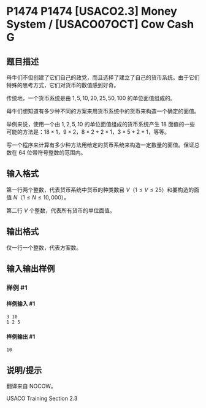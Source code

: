 # P1474 P1474 [USACO2.3] Money System / [USACO07OCT] Cow Cash G

## 题目描述

母牛们不但创建了它们自己的政党，而且选择了建立了自己的货币系统。由于它们特殊的思考方式，它们对货币的数值感到好奇。

传统地，一个货币系统是由 $1,5,10,20,25,50,100$ 的单位面值组成的。

母牛们想知道有多少种不同的方案来用货币系统中的货币来构造一个确定的面值。

举例来说，使用一个由 $1,2,5,10$ 的单位面值组成的货币系统产生 $18$ 面值的一些可能的方法是：$18 \times 1$，$9 \times 2$，$8 \times 2+2 \times 1$，$3 \times 5+2+1$，等等。

写一个程序来计算有多少种方法用给定的货币系统来构造一定数量的面值。保证总数在 $64$ 位带符号整数的范围内。

## 输入格式

第一行两个整数，代表货币系统中货币的种类数目 $V$（$1 \leq V \leq 25$）和要构造的面值 $N$（$1 \leq N \leq 10,000$）。

第二行 $V$ 个整数，代表所有货币的单位面值。

## 输出格式

仅一行一个整数，代表方案数。

## 输入输出样例

### 样例 #1

#### 样例输入 #1

```
3 10
1 2 5
```

#### 样例输出 #1

```
10
```

## 说明/提示

翻译来自 NOCOW。

USACO Training Section 2.3
